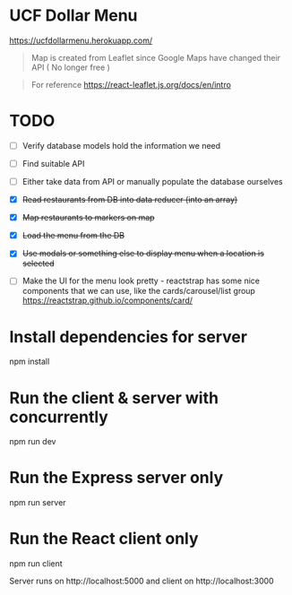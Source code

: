 # UCF Dollar Menu
https://ucfdollarmenu.herokuapp.com/

> Map is created from Leaflet since Google Maps have changed their API ( No longer free )

> For reference https://react-leaflet.js.org/docs/en/intro

# TODO
- [ ] Verify database models hold the information we need

- [ ] Find suitable API

- [ ] Either take data from API or manually populate the database ourselves

- [x] ~~Read restaurants from DB into data reducer (into an array)~~

- [x] ~~Map restaurants to markers on map~~ 

- [x] ~~Load the menu from the DB~~

- [x] ~~Use modals or something else to display menu when a location is selected~~

- [ ] Make the UI for the menu look pretty - reactstrap has some nice components that we can use, like the cards/carousel/list group  https://reactstrap.github.io/components/card/

     
# Install dependencies for server
npm install

# Run the client & server with concurrently
npm run dev

# Run the Express server only
npm run server

# Run the React client only
npm run client

Server runs on http://localhost:5000 and client on http://localhost:3000

